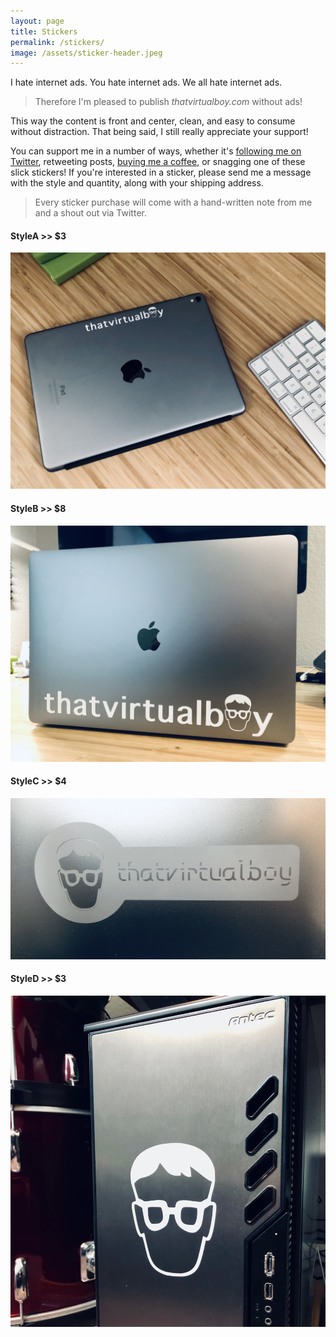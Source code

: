 ```yaml
---
layout: page
title: Stickers
permalink: /stickers/
image: /assets/sticker-header.jpeg
---
```

I hate internet ads. You hate internet ads. We all hate internet ads.
>Therefore I'm pleased to publish _thatvirtualboy.com_ without ads!

This way the content is front and center, clean, and easy to consume without distraction. That being said, I still really appreciate your support!

You can support me in a number of ways, whether it's [following me on Twitter](https://twitter.com/thatvirtualboy), retweeting posts, [buying me a coffee](https://paypal.me/phiredrop), or snagging one of these slick stickers!  If you're interested in a sticker, please send me a message with the style and quantity, along with your shipping address.
>Every sticker purchase will come with a hand-written note from me and a shout out via Twitter.

#### StyleA >> $3
![image](/assets/images/stickers/full-small.jpeg)

#### StyleB >> $8
![image](/assets/images/stickers/full-large.jpeg)

#### StyleC >> $4
![image](/assets/images/stickers/key.jpeg)

#### StyleD >> $3
![image](/assets/images/stickers/face.jpeg)
